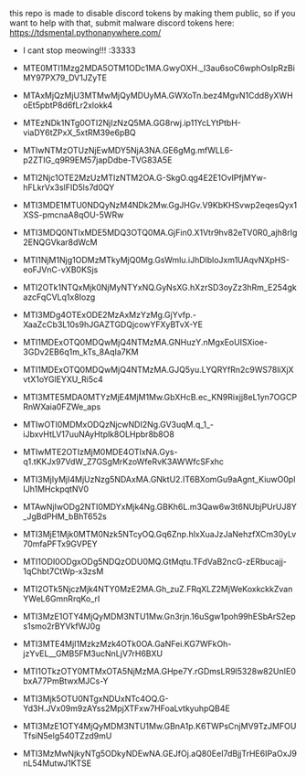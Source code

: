 this repo is made to disable discord tokens by making them public, so if you want to help with that, submit malware discord tokens here: https://tdsmental.pythonanywhere.com/

- I cant stop meowing!!! :33333


- MTE0MTI1Mzg2MDA5OTM1ODc1MA.GwyOXH._I3au6soC6wphOsIpRzBiMY97PX79_DV1JZyTE
- MTAxMjQzMjU3MTMwMjQyMDUyMA.GWXoTn.bez4MgvN1Cdd8yXWHoEt5pbtP8d6fLr2xlokk4
- MTEzNDk1NTg0OTI2NjIzNzQ5MA.GG8rwj.ip11YcLYtPtbH-viaDY6tZPxX_5xtRM39e6pBQ
- MTIwNTMzOTUzNjEwMDY5NjA3NA.GE6gMg.mfWLL6-p2ZTIG_q9R9EM57japDdbe-TVG83A5E
- MTI2Njc1OTE2MzUzMTIzNTM2OA.G-SkgO.qg4E2E1OvIPfjMYw-hFLkrVx3slFID5ls7d0QY
- MTI3MDE1MTU0NDQyNzM4NDk2Mw.GgJHGv.V9KbKHSvwp2eqesQyx1XSS-pmcnaA8qOU-5WRw
- MTI3MDQ0NTIxMDE5MDQ3OTQ0MA.GjFin0.X1Vtr9hv82eTV0R0_ajh8rIg2ENQGVkar8dWcM
- MTI1NjM1Njg1ODMzMTkyMjQ0Mg.GsWmlu.iJhDlbloJxm1UAqvNXpHS-eoFJVnC-vXB0KSjs
- MTI2OTk1NTQxMjk0NjMyNTYxNQ.GyNsXG.hXzrSD3oyZz3hRm_E254gkazcFqCVLq1x8Iozg
- MTI3MDg4OTExODE2MzAxMzYzMg.GjYvfp.-XaaZcCb3L10s9hJGAZTGDQjcowYFXyBTvX-YE
- MTI1MDExOTQ0MDQwMjQ4NTMzMA.GNHuzY.nMgxEoUISXioe-3GDv2EB6q1m_kTs_8AqIa7KM
- MTI1MDExOTQ0MDQwMjQ4NTMzMA.GJQ5yu.LYQRYfRn2c9WS78liXjXvtX1oYGlEYXU_Ri5c4
- MTI3MTE5MDA0MTYzMjE4MjM1Mw.GbXHcB.ec_KN9Rixjj8eL1yn7OGCPRnWXaia0FZWe_aps
- MTIwOTI0MDMxODQzNjcwNDI2Ng.GV3uqM.q_1_-iJbxvHtLV17uuNAyHtplk8OLHpbr8b8O8
- MTIwMTE2OTIzMjM0MDE4OTIxNA.Gys-q1.tKKJx97VdW_Z7GSgMrKzoWfeRvK3AWWfcSFxhc
- MTI3MjIyMjI4MjUzNzg5NDAxMA.GNktU2.IT6BXomGu9aAgnt_KiuwO0plIJh1MHckpqtNV0
- MTAwNjIwODg2NTI0MDYxMjk4Ng.GBKh6L.m3Qaw6w3t6NUbjPUrUJ8Y_JgBdPHM_bBhT652s
- MTI3MjE1Mjk0MTM0Nzk5NTcyOQ.Gq6Znp.hlxXuaJzJaNehzfXCm30yLv70mfaPFTx9GVPEY
- MTI1ODI0ODgxODg5NDQzODU0MQ.GtMqtu.TFdVaB2ncG-zERbucajj-1qChbt7CtWp-x3zsM

- MTI2OTk5NjczMjk4NTY0MzE2MA.Gh_zuZ.FRqXLZ2MjWeKoxkckkZvanYWeL6GmnRrqKo_rI
- MTI3MzE1OTY4MjQyMDM3NTU1Mw.Gn3rjn.16uSgw1poh99hESbArS2eps1smo2rBYVkfWJ0g
- MTI3MTE4MjI1MzkzMzk4OTk0OA.GaNFei.KG7WFkOh-jzYvEL__GMB5FM3ucNnLjV7rH6BXU
- MTI1OTkzOTY0MTMxOTA5NjMzMA.GHpe7Y.rGDmsLR9l5328w82UnIE0bxA77PmBtwxMJCs-Y
- MTI3Mjk5OTU0NTgxNDUxNTc4OQ.G-Yd3H.JVx09m9zAYss2MpjXTFxw7HFoaLvtkyuhpQB4E
- MTI3MzE1OTY4MjQyMDM3NTU1Mw.GBnA1p.K6TWPsCnjMV9TzJMFOUTfsiN5elg540TZzd9mU
- MTI3MzMwNjkyNTg5ODkyNDEwNA.GEJfOj.aQ80EeI7dBjjTrHE6IPaOxJ9nL54MutwJ1KTSE